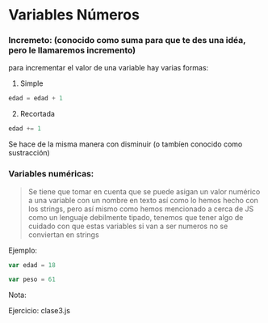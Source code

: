 # Variables Números	
### Incremeto: (conocido como suma para que te des una idéa, pero le llamaremos incremento)

para incrementar el valor de una variable hay varias formas:

1. Simple
```js 
edad = edad + 1 
```

2. Recortada
```js 
edad += 1 
```

Se hace de la misma manera con disminuir (o tambíen conocido como sustracción)

### Variables numéricas:
> Se tiene que tomar en cuenta que se puede asigan un valor numérico a una variable con un nombre en texto así como lo hemos hecho con los strings, pero así mismo como hemos mencionado a cerca de JS como un lenguaje debilmente tipado, tenemos que tener algo de cuidado con que estas variables si van a ser numeros no se conviertan en strings

Ejemplo:

```js 
var edad = 18

var peso = 61
```

Nota:

Ejercicio: clase3.js

